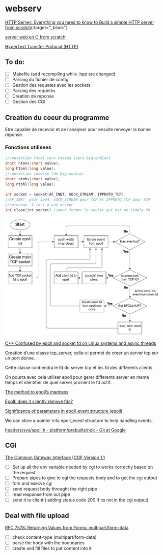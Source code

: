 # webserv

[HTTP Server: Everything you need to know to Build a simple HTTP server from scratch](https://medium.com/from-the-scratch/http-server-what-do-you-need-to-know-to-build-a-simple-http-server-from-scratch-d1ef8945e4fa){:target="_blank"}

[server web en C from scratch](docs/server%20web%20en%20C%20from%20scratch%20f3a66cec98944c1289af54934492bb0a.md)

[HyperText Transfer Protocol (HTTP)](https://http.dev/)

## To do:

- [ ]  Makefile (add recompiling while .hpp are changed)
- [ ]  Parsing du fichier de config
- [ ]  Gestion des requetes avec les sockets
- [ ]  Parsing des requetes
- [ ]  Creation de reponse
- [ ]  Gestion des CGI

## Creation du coeur du programme

Etre capable de recevoir et de l’analyser pour ensuite renvoyer la bonne reponse.

### Fonctions utilisees

```cpp
//convertion local vers reseau (vers big-endian)
short htons(short value);
long htonl(long value);
//convertion inverse (de big-endian)
short ntohs(short value);
long ntohl(long value);

int socket = socket(AF_INET, SOCK_STREAM, IPPROTO_TCP);
//AF_INET  pour ipv4, SOCK_STREAM pour TCP et IPPROTO_TCP pour TCP
//retourne -1 lors d'une erreur
int close(int socket) //pour fermer le socker qui est un simple fd
```

![epollSchema](docs/epollSchema.png)

[C++ Confused by epoll and socket fd on Linux systems and async threads](https://stackoverflow.com/questions/66916835/c-confused-by-epoll-and-socket-fd-on-linux-systems-and-async-threads)

Creation d’une classe tcp_server, celle-ci permet de creer un server tcp sur un port donne.

Cette classe contiendra le fd du server tcp et les fd des differents clients.

On pourra avec cela utiliser epoll pour gerer differents server en meme temps et identifier de quel server provient le fd actif.

[The method to epoll’s madness](https://copyconstruct.medium.com/the-method-to-epolls-madness-d9d2d6378642)

[Epoll: does it silently remove fds?](https://stackoverflow.com/questions/46987302/epoll-does-it-silently-remove-fds)

[Significance of parameters in epoll_event structure (epoll)](https://stackoverflow.com/questions/24622982/significance-of-parameters-in-epoll-event-structure-epoll)

We can store a pointer into epoll_event structure to help handling events.

[](https://github.com/millken/c-example/blob/master/epoll-example.c)

[headers/sys/epoll.h - platform/prebuilts/ndk - Git at Google](https://android.googlesource.com/platform/prebuilts/ndk/+/4448347db136fb3d172c0349c32295c6691df3be/headers/sys/epoll.h)

## CGI

[The Common Gateway Interface (CGI) Version 1.1](https://www.rfc-editor.org/rfc/rfc3875.pdf)

- [ ]  Set up all the env variable needed by cgi to works correctly based on the request
- [ ]  Prepare pipes to give to cgi the requests body and to get the cgi output
- [ ]  fork and execve cgi
- [ ]  send request body throught the right pipe
- [ ]  read response from out pipe
- [ ]  send it to client ( adding status code 200 if its not in the cgi output)

## Deal with file upload

[RFC 7578: Returning Values from Forms: multipart/form-data](https://www.rfc-editor.org/rfc/rfc7578)

- [ ]  check content-type (multipart/form-data)
- [ ]  parse the body with the boundaries
- [ ]  create and fill files to put content into it
